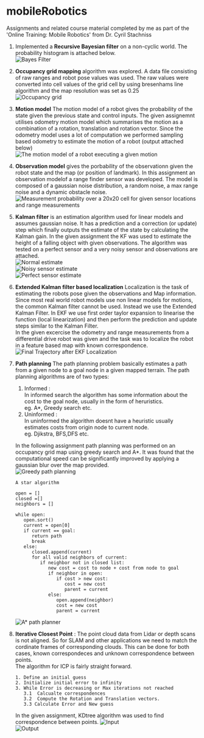 # mobileRobotics
Assignments and related course material completed by me as part of the 'Online Training: Mobile Robotics' from Dr. Cyril Stachniss

1. Implemented a **Recursive Bayesian filter** on a non-cyclic world. The probability histogram is attached below.  
   ![Bayes Filter](img/bayesian.png?raw=true "Output of Bayes filter for localization")
2. **Occupancy grid mapping** algorithm was explored. A data file consisting of raw ranges and robot pose values was used. The raw values were converted into cell values of the grid cell by using bresenhams line algorithm and the map resolution was set as 0.25  
   ![Occupancy grid](img/occupancy.png?raw=true "Output occupany grid map")  
3. **Motion model** The motion model of a robot gives the probability of the state given the previous state and control inputs. The given assignemnt utilises odometry motion model which summarises the motion as a combination of a rotation, translation and rotation vector. Since the odometry model uses a lot of computation we performed sampling based odometry to estimate the motion of a robot (output attached below)  
   ![The motion model of a robot executing a given motion](img/motion.png?raw=true "Motion model")  
4. **Observation model** gives the porbability of the observationn given the robot state and the map (or position of landmark). In this assignment an observation modelof a range finder sensor was developed. The model is composed of a gaussian noise distribution, a random noise, a max range noise and a dynamic obstacle noise.  
   ![Measurement probability over a 20x20 cell for given sensor locations and range measurements](img/observation.png?raw=true "Measurement probability over a 20x20 cell for given sensor locations and range measurements")  

5. **Kalman filter** is an estimation algorithm used for linear models and assumes gaussian noise. It has a prediction and a correction (or update) step which finally outputs the estimate of the state by calculating the Kalman gain. In the given assignment the KF was used to estimate the height of a falling object with given observations. The algorithm was tested on a perfect sensor and a very noisy sensor and observations are attached.  
   ![Normal estimate](img/kf1.png?raw=true "Normal estimate")  
   ![Noisy sensor estimate](img/kf2.png?raw=true "Noisy sensor estimate")  
   ![Perfect sensor estimate](img/kf3.png?raw=true "Perfect sensor estimate")  

6. **Extended Kalman filter based localization** Localization is the task of estimating the robots pose given the observations and Map information. Since most real world robot models use non linear models for motions, the common Kalman filter cannot be used. Instead we use the Extended Kalman Filter. In EKF we use first order taylor expansion to linearise the function (local linearization) and then perform the prediction and update steps similar to the Kalman Filter.  
   In the given excercise the odometry and range measurements from a differential drive robot was given and the task was to localize the robot in a feature based map with known correspondence.    
   ![Final Trajectory after EKF Localization](img/ekf.png?raw=true "Final Trajectory")   

7. **Path planning** The path planning problem basically estimates a path from a given node to a goal node in a given mapped terrain. The path planning algorithms are of two types:  
      1. Informed :  
   In informed search the algorithm has some information about the cost to the goal node, usually in the form of heruristics.  
   eg. A*, Greedy search etc.
      2. Uninformed :  
   In uninformed the algorithm doesnt have a heuristic usually estimates costs from origin node to current node.  
   eg. Djikstra, BFS,DFS etc.  
   
   In the following assignment path planning was performed on an occupancy grid map using greedy search and A*. It was found that the computational speed can be significantly improved by applying a gaussian blur over the map provided.  
   ![Greedy path planning](img/greedy.png?raw=true "greedy planner")

   ```
   A star algorithm

   open = []
   closed =[]
   neighbors = []

   while open:
      open.sort()
      current = open[0]
      if current == goal:
         return path
         break
      else:
         closed.append(current)
         for all valid neighbors of current:
            if neighbor not in closed list:
               new cost = cost to node + cost from node to goal
               if neighbor in open:
                  if cost > new cost:
                     cost = new cost
                     parent = current
               else:
                  open.append(neighbor)
                  cost = new cost
                  parent = current

   ```
   ![A* path planner](img/astar.png?raw=true "A* planner")  

8. **Iterative Closest Point** : The point cloud data from Lidar or depth scans is not aligned. So for SLAM and other applications we need to match the cordinate frames of corresponding clouds. This can be done for both cases, known correspondeces and unknown correspondence between points.  
   The algorithm for ICP is fairly straight forward.
   ```
   1. Define an initial guess
   2. Initialize initial error to infinity
   3. While Error is decreasing or Max iterations not reached 
      3.1  Calcualte correspondences
      3.2  Compute the Rotation and Translation vectors.
      3.3 Calculate Error and New guess
   ```

   In the given assignment, KDtree algorithm was used to find correspondence between points.
   ![Input](img/icp_input.png?raw=true "Input")   
   ![Output](img/icp_output.png?raw=true "Output") 
